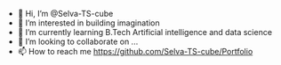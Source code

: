 - 👋 Hi, I’m @Selva-TS-cube
- 👀 I’m interested in building imagination 
- 🌱 I’m currently learning B.Tech Artificial intelligence and data science 
- 💞️ I’m looking to collaborate on ...
- 📫 How to reach me https://github.com/Selva-TS-cube/Portfolio

<!---
Selva-TS-cube/Selva-TS-cube is a ✨ special ✨ repository because its `README.md` (this file) appears on your GitHub profile.
You can click the Preview link to take a look at your changes.
--->
